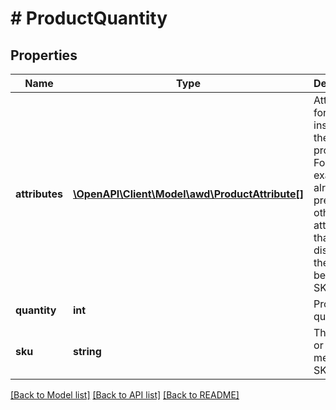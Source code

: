# # ProductQuantity

## Properties

Name | Type | Description | Notes
------------ | ------------- | ------------- | -------------
**attributes** | [**\OpenAPI\Client\Model\awd\ProductAttribute[]**](ProductAttribute.md) | Attributes for this instance of the product. For example, already-prepped, or other attributes that distinguish the product beyond the SKU. | [optional]
**quantity** | **int** | Product quantity. |
**sku** | **string** | The seller or merchant SKU. |

[[Back to Model list]](../../README.md#models) [[Back to API list]](../../README.md#endpoints) [[Back to README]](../../README.md)
